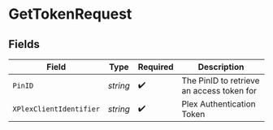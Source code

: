 # GetTokenRequest


## Fields

| Field                                     | Type                                      | Required                                  | Description                               |
| ----------------------------------------- | ----------------------------------------- | ----------------------------------------- | ----------------------------------------- |
| `PinID`                                   | *string*                                  | :heavy_check_mark:                        | The PinID to retrieve an access token for |
| `XPlexClientIdentifier`                   | *string*                                  | :heavy_check_mark:                        | Plex Authentication Token                 |